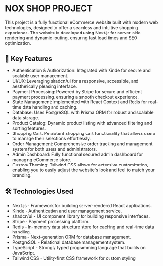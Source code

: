 # NOX SHOP PROJECT

This project is a fully functional eCommerce website built with modern web technologies, designed to offer a seamless and intuitive shopping experience. The website is developed using Next.js for server-side rendering and dynamic routing, ensuring fast load times and SEO optimization.

## 🔧 Key Features
- Authentication & Authorization: Integrated with Kinde for secure and scalable user management.
- UI/UX: Leveraging shadcn/ui for a responsive, accessible, and aesthetically pleasing interface.
- Payment Processing: Powered by Stripe for secure and efficient payment processing, ensuring a smooth checkout experience.
- State Management: Implemented with React Context and Redis for real-time data handling and caching.
- Database: Uses PostgreSQL with Prisma ORM for robust and scalable data storage.
- Product Catalog: Dynamic product listing with advanced filtering and sorting features.
- Shopping Cart: Persistent shopping cart functionality that allows users to manage their selections effortlessly.
- Order Management: Comprehensive order tracking and management system for both users and administrators.
- Admin Dashboard: Fully functional secured admin dashboard for managing eCommerce store.
- Custom Theming: Tailwind CSS allows for extensive customization, enabling you to easily adjust the website's look and feel to match your branding.

## 🛠️ Technologies Used
- Next.js - Framework for building server-rendered React applications.
- Kinde - Authentication and user management service.
- shadcn/ui - UI component library for building responsive interfaces.
- Stripe - Payment processing platform.
- Redis - In-memory data structure store for caching and real-time data handling.
- Prisma - Next-generation ORM for database management.
- PostgreSQL - Relational database management system.
- TypeScript - Strongly typed programming language that builds on JavaScript.
- Tailwind CSS - Utility-first CSS framework for custom styling.